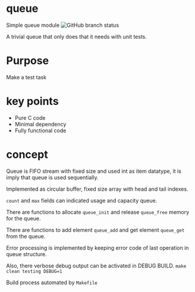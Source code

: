 # queue
Simple queue module
![GitHub branch status](https://img.shields.io/github/checks-status/DuncanTestTask/queue/main)

A trivial queue that only does that it needs with unit tests.

# Purpose 
Make a test task

# key points

- Pure C code
- Minimal dependency
- Fully functional code


#  concept

Queue is FIFO stream with fixed size and used int as item datatype, it is imply that queue is used sequentially.

Implemented as circular buffer, fixed size array with head and tail indexes.

`count` and `max` fields can indicated usage and capacity queue.

There are functions to allocate `queue_init` and release `queue_free` memory for the queue.

There are functions to add element `queue_add` and get element `queue_get` from the queue.

Error processing is implemented by keeping error code of last operation in queue structure.

Also, there verbose debug output can be activated in DEBUG BUILD. `make clean testing DEBUG=1`

Build process automated by `Makefile`

